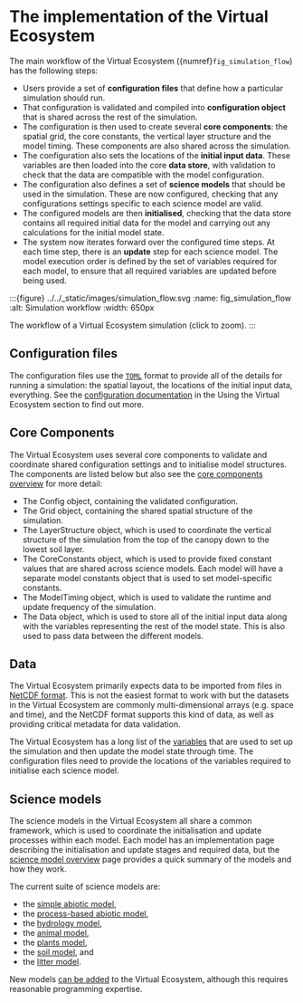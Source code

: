 # The implementation of the Virtual Ecosystem

The main workflow of the Virtual Ecosystem ({numref}`fig_simulation_flow`) has the
following steps:

* Users provide a set of **configuration files** that define how a particular simulation
  should run.
* That configuration is validated and compiled into **configuration object** that is
  shared  across the rest of the simulation.
* The configuration is then used to create several **core components**: the spatial
  grid, the core constants, the vertical layer structure and the model timing. These
  components are also shared across the simulation.
* The configuration also sets the locations of the **initial input data**. These
  variables are then loaded into the core **data store**, with validation to check that
  the data are compatible with the model configuration.
* The configuration also defines a set of **science models** that should be used in the
  simulation. These are now configured, checking that any configurations settings
  specific to each science model are valid.
* The configured models are then **initialised**, checking that the data store contains
  all required initial data for the model and carrying out any calculations for the
  initial model state.
* The system now iterates forward over the configured time steps. At each time step,
  there is an **update** step for each science model. The model execution order is
  defined by the set of variables required for each model, to ensure that all required
  variables are updated before being used.

:::{figure} ../../_static/images/simulation_flow.svg
:name: fig_simulation_flow
:alt: Simulation workflow
:width: 650px

The workflow of a Virtual Ecosystem simulation (click to zoom).
:::

## Configuration files

The configuration files use the [`TOML`](https://toml.io/en/) format to provide all of
the details for running a simulation: the spatial layout, the locations of the initial
input data, everything. See the [configuration
documentation](../../using_the_ve/configuration/config.md) in the Using the Virtual
Ecosystem section to find out more.

## Core Components

The Virtual Ecosystem uses several core components to validate and coordinate shared
configuration settings and to initialise model structures. The components are listed
below but also see the [core components overview](./core_components_overview.md) for
more detail:

* The Config object, containing the validated configuration.
* The Grid object, containing the shared spatial structure of the simulation.
* The LayerStructure object, which is used to coordinate the vertical structure of the
  simulation from the top of the canopy down to the lowest soil layer.
* The CoreConstants object, which is used to provide fixed constant values that are
  shared across science models. Each model will have a separate model constants object
  that is used to set model-specific constants.
* The ModelTiming object, which is used to validate the runtime and update frequency of
  the simulation.
* The Data object, which is used to store all of the initial input data along with the
  variables representing the rest of the model state. This is also used to pass data
  between the different models.

## Data

The Virtual Ecosystem primarily expects data to be imported from files in [NetCDF
format](https://www.unidata.ucar.edu/software/netcdf/). This is not the easiest format
to work with but the datasets in the Virtual Ecosystem are commonly multi-dimensional
arrays (e.g. space and time), and the NetCDF format supports this kind of data, as well
as providing critical metadata for data validation.

<!-- TODO: fix this link to the variables.rst file
 when the variables system gets merged -->

The Virtual Ecosystem has a long list of the
[variables](../../../../virtual_ecosystem/data_variables.toml) that are used to set up
the simulation and then update the model state through time. The configuration files
need to provide the locations of the variables required to initialise each science
model.

## Science models

The science models in the Virtual Ecosystem all share a common framework, which is used
to coordinate the initialisation and update processes within each model. Each model has
an implementation page describing the initialisation and update stages and required
data, but the [science model overview](./science_model_overview.md) page provides a
quick summary of the models and how they work.

The current suite of science models are:

* the [simple abiotic model](./abiotic_simple_implementation.md),
* the [process-based abiotic model](./abiotic_implementation.md),
* the [hydrology model](./hydrology_implementation.md),
* the [animal model](./animal_implementation.md),
* the [plants model](./plants_implementation.md),
* the [soil model](./soil_implementation.md), and
* the [litter model](./litter_implementation.md).

New models [can be added](../../development/design/defining_new_models.md ) to the
Virtual Ecosystem, although this requires reasonable programming expertise.
